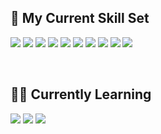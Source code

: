 ## 🎿 My Current Skill Set
<a href="https://twitter.com/paraJdox1" alt=".Net"><img src="https://img.shields.io/badge/.NET-512BD4?style=for-the-badge&logo=dotnet&logoColor=white"/></a>
<a href="https://twitter.com/paraJdox1" alt="C# / CSharp"><img src="https://img.shields.io/badge/C%23-239120?style=for-the-badge&logo=c-sharp&logoColor=white"/></a>
<a href="https://twitter.com/paraJdox1" alt="MSSQL Server"><img src="https://img.shields.io/badge/Microsoft%20SQL%20Server-CC2927?style=for-the-badge&logo=microsoft%20sql%20server&logoColor=white"/></a>
<a href="https://twitter.com/paraJdox1" alt="HTML 5"><img src="https://img.shields.io/badge/HTML5-E34F26?style=for-the-badge&logo=html5&logoColor=white"/></a>
<a href="https://twitter.com/paraJdox1" alt="CSS 3"><img src="https://img.shields.io/badge/CSS3-1572B6?style=for-the-badge&logo=css3&logoColor=white"/></a>
<a href="https://twitter.com/paraJdox1" alt="Bootstrap"><img src="https://img.shields.io/badge/Bootstrap-563D7C?style=for-the-badge&logo=bootstrap&logoColor=white"/></a>
<a href="https://twitter.com/paraJdox1" alt="Git"><img src="https://img.shields.io/badge/Git-F05032?style=for-the-badge&logo=git&logoColor=white"/></a>
<a href="https://twitter.com/paraJdox1" alt="Bash"><img src="https://img.shields.io/badge/GNU%20Bash-4EAA25?style=for-the-badge&logo=GNU%20Bash&logoColor=white"/></a>
<a href="https://twitter.com/paraJdox1" alt="Figma"><img src="https://img.shields.io/badge/Figma-F24E1E?style=for-the-badge&logo=figma&logoColor=white"/></a>
<a href="https://twitter.com/paraJdox1" alt="Adobe Illustrator"><img src="https://img.shields.io/badge/Adobe%20Illustrator-FF9A00?style=for-the-badge&logo=adobe%20illustrator&logoColor=white"/></a>

<br>

## 👨‍💻 Currently Learning
<a href="https://twitter.com/paraJdox1" alt="Javascript"><img src="https://img.shields.io/badge/JavaScript-323330?style=for-the-badge&logo=javascript&logoColor=F7DF1E"/></a>
<a href="https://twitter.com/paraJdox1" alt="jQuery"><img src="https://img.shields.io/badge/jQuery-0769AD?style=for-the-badge&logo=jquery&logoColor=white"/></a>
<a href="https://twitter.com/paraJdox1" alt="SASS / SCSS"><img src="https://img.shields.io/badge/Sass-CC6699?style=for-the-badge&logo=sass&logoColor=white"/></a>

<!-- Shields Found Here: https://github.com/alexandresanlim/Badges4-README.md-Profile -->
